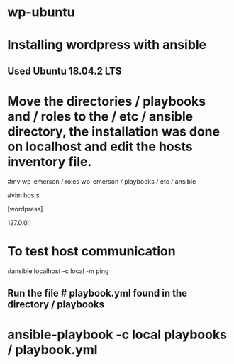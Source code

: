 
# wp-ubuntu

# Installing wordpress with ansible

## Used Ubuntu 18.04.2 LTS ##

# Move the directories / playbooks and / roles to the / etc / ansible directory, the installation was done on localhost and edit the hosts inventory file.

#mv wp-emerson / roles wp-emerson / playbooks / etc / ansible

#vim hosts

[wordpress]

127.0.0.1

# To test host communication

#ansible localhost -c local -m ping

## Run the file # playbook.yml found in the directory / playbooks

# ansible-playbook -c local playbooks / playbook.yml

